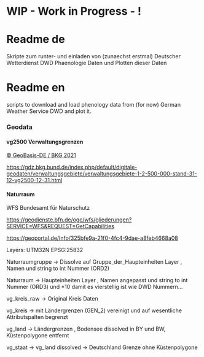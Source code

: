 
# WIP - Work in Progress - !

# Readme de

Skripte zum runter- und einladen von (zunaechst erstmal) Deutscher Wetterdienst DWD Phaenologie Daten und Plotten dieser Daten 


# Readme en 

scripts to download and load phenology data from (for now) German Weather Service DWD and plot it.




### Geodata 
#### vg2500 Verwaltungsgrenzen
[© GeoBasis-DE / BKG 2021](http://www.bkg.bund.de)

https://gdz.bkg.bund.de/index.php/default/digitale-geodaten/verwaltungsgebiete/verwaltungsgebiete-1-2-500-000-stand-31-12-vg2500-12-31.html

#### Naturraum
WFS Bundesamt für Naturschutz

https://geodienste.bfn.de/ogc/wfs/gliederungen?SERVICE=WFS&REQUEST=GetCapabilities

https://geoportal.de/Info/325bfe9a-21f0-4fc4-9dae-a8feb4668a08


Layers: UTM32N EPSG:25832 

Naturraumgruppe -> Dissolve auf Gruppe_der_Haupteinheiten Layer , Namen und string to int Nummer (ORD2)

Naturraum -> Haupteinheiten Layer , Namen angepasst und string to int Nummer (ORD3)  und *10 damit es vierstellig ist wie DWD Nummern... 

vg_kreis_raw -> Original Kreis Daten 

vg_kreis -> mit Ländergrenzen (GEN_2) vereinigt und auf wesentliche Attributspalten begrenzt

vg_land -> Ländergrenzen , Bodensee dissolved in BY und BW, Küstenpolygone entfernt

vg_staat -> vg_land dissolved -> Deutschland Grenze ohne Küstenpolygone




